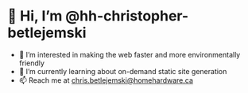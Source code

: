 # 👋 Hi, I’m @hh-christopher-betlejemski
- 👀 I’m interested in making the web faster and more environmentally friendly
- 🌱 I’m currently learning about on-demand static site generation
- 📫 Reach me at chris.betlejemski@homehardware.ca

<!---
hh-christopher-betlejemski/hh-christopher-betlejemski is a ✨ special ✨ repository because its `README.md` (this file) appears on your GitHub profile.
You can click the Preview link to take a look at your changes.
--->
